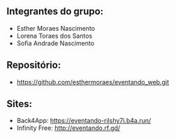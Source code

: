 ## Integrantes do grupo:
* Esther Moraes Nascimento
* Lorena Toraes dos Santos
* Sofia Andrade Nascimento

## Repositório:
* https://github.com/esthermoraes/eventando_web.git

## Sites:
* Back4App: https://eventando-rilshy7i.b4a.run/
* Infinity Free: http://eventando.rf.gd/
